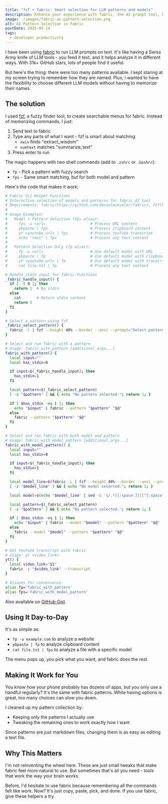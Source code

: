 ```yaml
---
title: "fzf + fabric: Smart selection for LLM patterns and models"
description: Enhance your experience with fabric, the AI prompt tool, by using interactive selection for patterns and models.
image:  /images/fabric-ai-pattern-selection.png
alt: AI Pattern Selection in Fabric
postDate: 2025-05-24
tags:
  - developer productivity
---
```


I have been using [fabric](https://github.com/danielmiessler/fabric) to run LLM prompts on text. It's like having a Swiss Army knife of LLM tools - you feed it text, and it helps analyze it in different ways. With 31k+ GitHub stars, lots of people find it useful.

But here's the thing: there were too many patterns available. I kept staring at my screen trying to remember how they are named. Plus, I wanted to have the flexibility to choose different LLM models without having to memorize their names.

## The solution

I used [fzf](https://github.com/junegunn/fzf), a fuzzy finder tool, to create searchable menus for fabric. Instead of memorizing commands, I just:
1. Send text to fabric
2. Type any parts of what I want - fzf is smart about matching:
   - `xwis` finds "extract_wisdom"
   - `sumtext` matches "summarize_text"
3. Press enter to run

The magic happens with two shell commands (add to `.zshrc` or `.bashrc`):

- `fp` - Pick a pattern with fuzzy search
- `fps` - Same smart matching, but for both model and pattern

Here's the code that makes it work:


```bash
# Fabric CLI Helper Functions
# Interactive selection of models and patterns for fabric AI tool
# Requirements: fabric(https://github.com/danielmiessler/fabric), fzf(https://github.com/junegunn/fzf)
#
# Usage Examples:
#   Model + Pattern Selection (fps alias):
#     fps -u <url>                    # Process URL content
#     pbpaste | fps                   # Process clipboard content
#     yt <youtube_url> | fps          # Process YouTube transcript
#     echo "text" | fps               # Process any text content
#
#   Pattern Selection Only (fp alias):
#     fp -u <url>                     # Use default model with URL
#     pbpaste | fp                    # Use default model with clipboard
#     yt <youtube_url> | fp           # Use default model with transcript
#     cat file.txt | fp               # Process any text content

# Handle stdin input for fabric functions
_fabric_handle_input() {
  if [ -t 0 ]; then
    return 1  # No stdin
  else
    cat       # Return stdin content
    return 0
  fi
}

# Select a pattern using fzf
_fabric_select_pattern() {
  fabric -l | fzf --height 40% --border --ansi --prompt="Select pattern: "
}

# Select and run fabric with a pattern
# Usage: fabric_with_pattern [additional_args...]
fabric_with_pattern() {
  local input=""
  local has_stdin=0

  if input=$(_fabric_handle_input); then
    has_stdin=1
  fi

  local pattern=$(_fabric_select_pattern)
  [ -z "$pattern" ] && { echo "No pattern selected."; return 1; }

  if [ $has_stdin -eq 1 ]; then
    echo "$input" | fabric --pattern "$pattern" "$@"
  else
    fabric --pattern "$pattern" "$@"
  fi
}

# Select and run fabric with both model and pattern
# Usage: fabric_with_model_pattern [additional_args...]
fabric_with_model_pattern() {
  local input=""
  local has_stdin=0

  if input=$(_fabric_handle_input); then
    has_stdin=1
  fi

  local model_line=$(fabric -L | fzf --height 40% --border --ansi --prompt="Select model: ")
  [ -z "$model_line" ] && { echo "No model selected."; return 1; }

  local model=$(echo "$model_line" | sed -E 's/.*[[:space:]]([^[:space:]]+)$/\1/')

  local pattern=$(_fabric_select_pattern)
  [ -z "$pattern" ] && { echo "No pattern selected."; return 1; }

  if [ $has_stdin -eq 1 ]; then
    echo "$input" | fabric --model "$model" --pattern "$pattern" "$@"
  else
    fabric --model "$model" --pattern "$pattern" "$@"
  fi
}

# Get YouTube transcript with fabric
# Usage: yt <video_link>
yt() {
  local video_link="$1"
  fabric -y "$video_link" --transcript
}

# Aliases for convenience
alias fp='fabric_with_pattern'
alias fps='fabric_with_model_pattern'
```

Also available on [GitHub Gist](https://gist.github.com/SubodhDahal/38436348aedf0596e48d17ffcffa7d51).

## Using It Day-to-Day

It's as simple as:
- `fp -u example.com` to analyze a website
- `pbpaste | fp` to analyze clipboard content
- `cat file.txt | fps` to analyze a file with a specific model

The menu pops up, you pick what you want, and fabric does the rest.

## Making It Work for You

You know how your phone probably has dozens of apps, but you only use a handful regularly? It's the same with fabric patterns. While having options is great, too many choices can slow you down.

I cleaned up my pattern collection by:
- Keeping only the patterns I actually use
- Tweaking the remaining ones to work exactly how I want

Since patterns are just markdown files, changing them is as easy as editing a text file.

## Why This Matters

I'm not reinventing the wheel here. These are just small tweaks that make fabric feel more natural to use. But sometimes that's all you need - tools that work the way your brain works.

Before, I'd hesitate to use fabric because remembering all the commands felt like work. Now? It's just copy, paste, pick, and done. If you use fabric, give these helpers a try.
